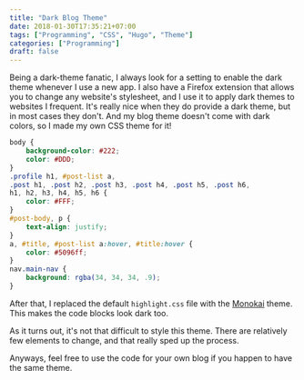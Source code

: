 ```yaml
---
title: "Dark Blog Theme"
date: 2018-01-30T17:35:21+07:00
tags: ["Programming", "CSS", "Hugo", "Theme"]
categories: ["Programming"]
draft: false
---
```


Being a dark-theme fanatic, I always look for a setting to enable the dark theme whenever I use a new app. I also have a Firefox extension that allows you to change any website's stylesheet, and I use it to apply dark themes to websites I frequent. It's really nice when they do provide a dark theme, but in most cases they don't. And my blog theme doesn't come with dark colors, so I made my own CSS theme for it!

```css
body {
    background-color: #222;
    color: #DDD;
}
.profile h1, #post-list a,
.post h1, .post h2, .post h3, .post h4, .post h5, .post h6,
h1, h2, h3, h4, h5, h6 {
    color: #FFF;
}
#post-body, p {
    text-align: justify;
}
a, #title, #post-list a:hover, #title:hover {
    color: #5096ff;
}
nav.main-nav {
    background: rgba(34, 34, 34, .9);
}
```

After that, I replaced the default `highlight.css` file with the [Monokai](https://github.com/isagalaev/highlight.js/blob/master/src/styles/monokai.css) theme. This makes the code blocks look dark too.

As it turns out, it's not that difficult to style this theme. There are relatively few elements to change, and that really sped up the process.

Anyways, feel free to use the code for your own blog if you happen to have the same theme.
